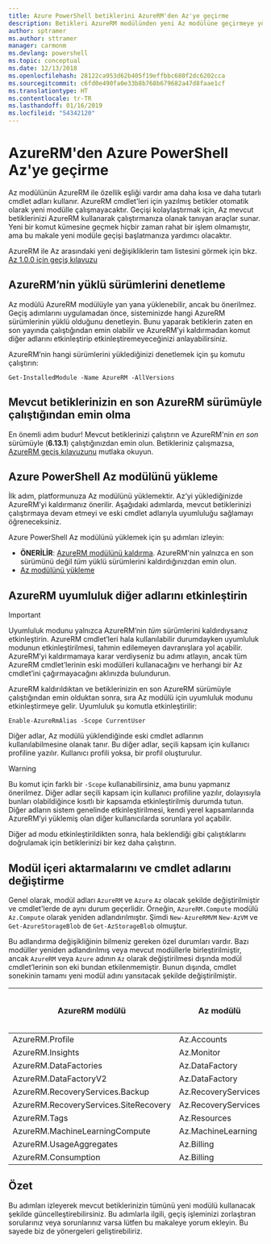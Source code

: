 ```yaml
---
title: Azure PowerShell betiklerini AzureRM'den Az'ye geçirme
description: Betikleri AzureRM modülünden yeni Az modülüne geçirmeye yönelik adımları ve araçları öğrenin.
author: sptramer
ms.author: sttramer
manager: carmonm
ms.devlang: powershell
ms.topic: conceptual
ms.date: 12/13/2018
ms.openlocfilehash: 28122ca953d62b405f19effbbc680f2dc6202cca
ms.sourcegitcommit: c6fd0e490fa0e33b8b768b679682a47d8faae1cf
ms.translationtype: HT
ms.contentlocale: tr-TR
ms.lasthandoff: 01/16/2019
ms.locfileid: "54342120"
---
```

# <a name="migrate-from-azurerm-to-azure-powershell-az"></a>AzureRM'den Azure PowerShell Az'ye geçirme

Az modülünün AzureRM ile özellik eşliği vardır ama daha kısa ve daha tutarlı cmdlet adları kullanır.
AzureRM cmdlet'leri için yazılmış betikler otomatik olarak yeni modülle çalışmayacaktır. Geçişi kolaylaştırmak için, Az mevcut betiklerinizi AzureRM kullanarak çalıştırmanıza olanak tanıyan araçlar sunar. Yeni bir komut kümesine geçmek hiçbir zaman rahat bir işlem olmamıştır, ama bu makale yeni modüle geçişi başlatmanıza yardımcı olacaktır.

AzureRM ile Az arasındaki yeni değişikliklerin tam listesini görmek için bkz. [Az 1.0.0 için geçiş kılavuzu](migrate-az-1.0.0.md)

## <a name="check-for-installed-versions-of-azurerm"></a>AzureRM’nin yüklü sürümlerini denetleme

Az modülü AzureRM modülüyle yan yana yüklenebilir, ancak bu önerilmez. Geçiş adımlarını uygulamadan önce, sisteminizde hangi AzureRM sürümlerinin yüklü olduğunu denetleyin. Bunu yaparak betiklerin zaten en son yayında çalıştığından emin olabilir ve AzureRM’yi kaldırmadan komut diğer adlarını etkinleştirip etkinleştiremeyeceğinizi anlayabilirsiniz.

AzureRM’nin hangi sürümlerini yüklediğinizi denetlemek için şu komutu çalıştırın:

```powershell-interactive
Get-InstalledModule -Name AzureRM -AllVersions
```

## <a name="ensure-your-existing-scripts-work-with-the-latest-azurerm-release"></a>Mevcut betiklerinizin en son AzureRM sürümüyle çalıştığından emin olma

En önemli adım budur! Mevcut betiklerinizi çalıştırın ve AzureRM'nin _en son_ sürümüyle (__6.13.1__) çalıştığınızdan emin olun. Betikleriniz çalışmazsa, [AzureRM geçiş kılavuzunu](/powershell/azure/azurerm/migration-guide.6.0.0) mutlaka okuyun.

## <a name="install-the-azure-powershell-az-module"></a>Azure PowerShell Az modülünü yükleme

İlk adım, platformunuza Az modülünü yüklemektir. Az’yi yüklediğinizde AzureRM’yi kaldırmanız önerilir. Aşağıdaki adımlarda, mevcut betiklerinizi çalıştırmaya devam etmeyi ve eski cmdlet adlarıyla uyumluluğu sağlamayı öğreneceksiniz.

Azure PowerShell Az modülünü yüklemek için şu adımları izleyin:

* __ÖNERİLİR__: [AzureRM modülünü kaldırma](/powershell/azure/uninstall-az-ps#uninstall-the-azurerm-module).
  AzureRM'nin yalnızca en son sürümünü değil _tüm_ yüklü sürümlerini kaldırdığınızdan emin olun.
* [Az modülünü yükleme](install-az-ps.md)

## <a name="a-namealiasesenable-azurerm-compatibility-aliases"></a><a name="aliases"/>AzureRM uyumluluk diğer adlarını etkinleştirin 

> [!IMPORTANT]
>
> Uyumluluk modunu yalnızca AzureRM’nin _tüm_ sürümlerini kaldırdıysanız etkinleştirin. AzureRM cmdlet’leri hala kullanılabilir durumdayken uyumluluk modunun etkinleştirilmesi, tahmin edilemeyen davranışlara yol açabilir. AzureRM’yi kaldırmamaya karar verdiyseniz bu adımı atlayın, ancak tüm AzureRM cmdlet’lerinin eski modülleri kullanacağını ve herhangi bir Az cmdlet’ini çağırmayacağını aklınızda bulundurun.

AzureRM kaldırıldıktan ve betiklerinizin en son AzureRM sürümüyle çalıştığından emin olduktan sonra, sıra Az modülü için uyumluluk modunu etkinleştirmeye gelir. Uyumluluk şu komutla etkinleştirilir:

```powershell-interactive
Enable-AzureRmAlias -Scope CurrentUser
```

Diğer adlar, Az modülü yüklendiğinde eski cmdlet adlarının kullanılabilmesine olanak tanır. Bu diğer adlar, seçili kapsam için kullanıcı profiline yazılır. Kullanıcı profili yoksa, bir profil oluşturulur.

> [!WARNING]
>
> Bu komut için farklı bir `-Scope` kullanabilirsiniz, ama bunu yapmanız önerilmez. Diğer adlar seçili kapsam için kullanıcı profiline yazılır, dolayısıyla bunları olabildiğince kısıtlı bir kapsamda etkinleştirilmiş durumda tutun. Diğer adların sistem genelinde etkinleştirilmesi, kendi yerel kapsamlarında AzureRM’yi yüklemiş olan diğer kullanıcılarda sorunlara yol açabilir.

Diğer ad modu etkinleştirildikten sonra, hala beklendiği gibi çalıştıklarını doğrulamak için betiklerinizi bir kez daha çalıştırın. 

## <a name="change-module-imports-and-cmdlet-names"></a>Modül içeri aktarmalarını ve cmdlet adlarını değiştirme

Genel olarak, modül adları `AzureRM` ve `Azure` `Az` olacak şekilde değiştirilmiştir ve cmdlet'lerde de aynı durum geçerlidir.
Örneğin, `AzureRM.Compute` modülü `Az.Compute` olarak yeniden adlandırılmıştır. Şimdi `New-AzureRMVM` `New-AzVM` ve `Get-AzureStorageBlob` de `Get-AzStorageBlob` olmuştur.

Bu adlandırma değişikliğinin bilmeniz gereken özel durumları vardır. Bazı modüller yeniden adlandırılmış veya mevcut modüllerle birleştirilmiştir, ancak `AzureRM` veya `Azure` adının `Az` olarak değiştirilmesi dışında modül cmdlet’lerinin son eki bundan etkilenmemiştir. Bunun dışında, cmdlet sonekinin tamamı yeni modül adını yansıtacak şekilde değiştirilmiştir.

| AzureRM modülü | Az modülü | Cmdlet soneki değişti mi? |
|----------------|-----------|------------------------|
| AzureRM.Profile | Az.Accounts | Evet |
| AzureRM.Insights | Az.Monitor | Evet |
| AzureRM.DataFactories | Az.DataFactory | Evet |
| AzureRM.DataFactoryV2 | Az.DataFactory | Evet |
| AzureRM.RecoveryServices.Backup | Az.RecoveryServices | Hayır |
| AzureRM.RecoveryServices.SiteRecovery | Az.RecoveryServices | Hayır |
| AzureRM.Tags | Az.Resources | Hayır |
| AzureRM.MachineLearningCompute | Az.MachineLearning | Hayır |
| AzureRM.UsageAggregates | Az.Billing | Hayır |
| AzureRM.Consumption | Az.Billing | Hayır |

## <a name="summary"></a>Özet

Bu adımları izleyerek mevcut betiklerinizin tümünü yeni modülü kullanacak şekilde güncelleştirebilirsiniz. Bu adımlarla ilgili, geçiş işleminizi zorlaştıran sorularınız veya sorunlarınız varsa lütfen bu makaleye yorum ekleyin. Bu sayede biz de yönergeleri geliştirebiliriz.
